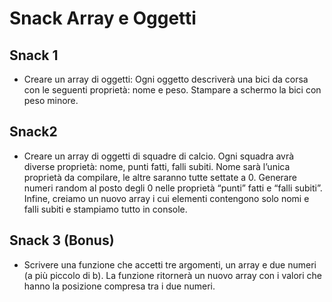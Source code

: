 # Snack Array e Oggetti

## Snack 1

- Creare un array di oggetti:
Ogni oggetto descriverà una bici da corsa con le seguenti proprietà: nome e peso.
Stampare a schermo la bici con peso minore.
## Snack2

- Creare un array di oggetti di squadre di calcio.
Ogni squadra avrà diverse proprietà: nome, punti fatti, falli subiti.
Nome sarà l’unica proprietà da compilare, le altre saranno tutte settate a 0.
Generare numeri random al posto degli 0 nelle proprietà “punti” fatti e “falli subiti”.
Infine, creiamo un nuovo array i cui elementi contengono solo nomi e falli subiti e stampiamo tutto in console.

## Snack 3 (Bonus)

- Scrivere una funzione che accetti tre argomenti, un array e due numeri (a più piccolo di b).
La funzione ritornerà un nuovo array con i valori che hanno la posizione compresa tra i due numeri.
